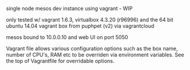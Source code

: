 single node mesos dev instance using vagrant - WIP

only tested w/ vagrant 1.6.3, virtualbox 4.3.20 (r96996) and the 64 bit ubuntu 14.04 vagrant box from puphpet (v2) via vagrantcloud

mesos bound to 10.0.0.10 and web UI on port 5050

Vagrant file allows various configuration options such as the box name, number of CPU's, RAM etc to be overriden via environment variables. See the top of Vagrantfile for overridable options.


